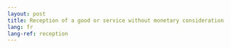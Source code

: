 ```yaml
---
layout: post
title: Reception of a good or service without monetary consideration
lang: fr
lang-ref: reception
---
```

